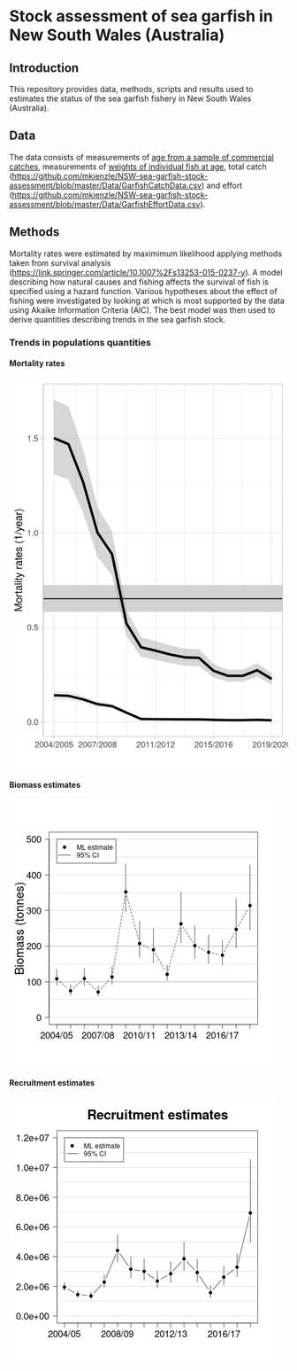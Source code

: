 # Stock assessment of sea garfish in New South Wales (Australia)

## Introduction

This repository provides data, methods, scripts and results used to estimates the status of the sea garfish fishery in New South Wales (Australia).

## Data
The data consists of measurements of [age from a sample of commercial catches](Data/GarfishAgeData.csv), measurements of [weights of individual fish at age](Data/GarfishWeightAtAge.csv), total catch (https://github.com/mkienzle/NSW-sea-garfish-stock-assessment/blob/master/Data/GarfishCatchData.csv) and effort (https://github.com/mkienzle/NSW-sea-garfish-stock-assessment/blob/master/Data/GarfishEffortData.csv).

## Methods

Mortality rates were estimated by maximimum likelihood applying methods taken from survival analysis (https://link.springer.com/article/10.1007%2Fs13253-015-0237-y). A model describing how natural causes and fishing affects the survival of fish is specified using a hazard function. Various hypotheses about the effect of fishing were investigated by looking at which is most supported by the data using Akaike Information Criteria (AIC). The best model was then used to derive quantities describing trends in the sea garfish stock.

### Trends in populations quantities

#### Mortality rates
![alt text](https://github.com/mkienzle/NSW-sea-garfish-stock-assessment/blob/master/Script/Results/Graphics/Mod2-MortalityEstimates.png)

#### Biomass estimates
![alt text](https://github.com/mkienzle/NSW-sea-garfish-stock-assessment/blob/master/Script/Results/Graphics/EstimateOfBiomass.png)

#### Recruitment estimates
![alt text](https://github.com/mkienzle/NSW-sea-garfish-stock-assessment/blob/master/Script/Results/Graphics/EstimateOfRecruitment.png)

